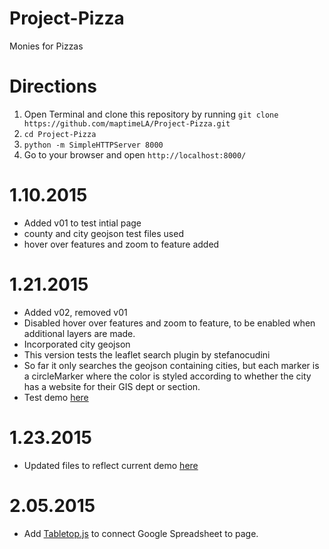 Project-Pizza
=============
Monies for Pizzas

Directions
=========
1. Open Terminal and clone this repository by running `git clone https://github.com/maptimeLA/Project-Pizza.git`
2. `cd Project-Pizza`
3. `python -m SimpleHTTPServer 8000`
4. Go to your browser and open `http://localhost:8000/`

1.10.2015
=========
- Added v01 to test intial page
- county and city geojson test files used
- hover over features and zoom to feature added

1.21.2015
=========
- Added v02, removed v01
- Disabled hover over features and zoom to feature, to be enabled when additional layers are made.
- Incorporated city geojson
- This version tests the leaflet search plugin by stefanocudini
- So far it only searches the geojson containing cities, but each marker is a circleMarker where the color is styled according to whether the city has a website for their GIS dept or section.
- Test demo [here](http://maptimela.github.io/Project-Pizza)

1.23.2015
=========
- Updated files to reflect current demo [here](http://maptimela.github.io/Project-Pizza)

2.05.2015
=========
- Add [Tabletop.js](https://github.com/jsoma/tabletop) to connect Google Spreadsheet to page.